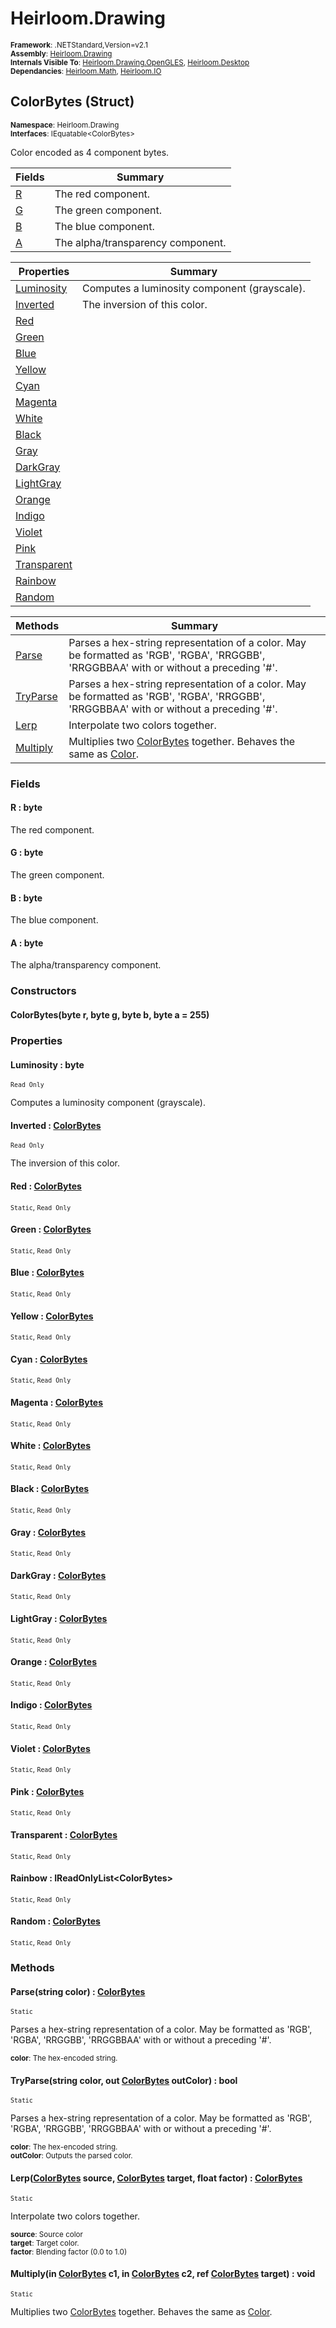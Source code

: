 # Heirloom.Drawing

<small>**Framework**: .NETStandard,Version=v2.1</small>  
<small>**Assembly**: [Heirloom.Drawing](../heirloom.drawing/heirloom.drawing.md)</small>  
<small>**Internals Visible To**: [Heirloom.Drawing.OpenGLES](../Heirloom.Drawing.OpenGLES/Heirloom.Drawing.OpenGLES.md), [Heirloom.Desktop](../Heirloom.Desktop/Heirloom.Desktop.md)</small>  
<small>**Dependancies**: [Heirloom.Math](../Heirloom.Math/Heirloom.Math.md), [Heirloom.IO](../Heirloom.IO/Heirloom.IO.md)</small>  

## ColorBytes (Struct)
<small>**Namespace**: Heirloom.Drawing</sub></small>  
<small>**Interfaces**: IEquatable\<ColorBytes></small>  

Color encoded as 4 component bytes.

| Fields | Summary |
|-------|---------|
| [R](#RCDCAB7F0) | The red component. |
| [G](#GCDCAB7DB) | The green component. |
| [B](#BCDCAB7E0) | The blue component. |
| [A](#ACDCAB7DD) | The alpha/transparency component. |

| Properties | Summary |
|------------|---------|
| [Luminosity](#LUM27143E8B) | Computes a luminosity component (grayscale). |
| [Inverted](#INVDE5124E3) | The inversion of this color. |
| [Red](#RED5F786973) |  |
| [Green](#GREE8614423) |  |
| [Blue](#BLU5D4613EE) |  |
| [Yellow](#YELCC917366) |  |
| [Cyan](#CYA95C74181) |  |
| [Magenta](#MAGEF2FDA29) |  |
| [White](#WHI1AD967BB) |  |
| [Black](#BLAF663517F) |  |
| [Gray](#GRA1F30CD89) |  |
| [DarkGray](#DAR69CE9AE9) |  |
| [LightGray](#LIG2E3D3CFB) |  |
| [Orange](#ORA78ADA558) |  |
| [Indigo](#IND56133F0) |  |
| [Violet](#VIOD94877FD) |  |
| [Pink](#PINE1E27C5E) |  |
| [Transparent](#TRA962107FC) |  |
| [Rainbow](#RAIC72A67E4) |  |
| [Random](#RANE1E4B317) |  |

| Methods | Summary |
|---------|---------|
| [Parse](#PAR94C9AE39) | Parses a hex-string representation of a color. May be formatted as 'RGB', 'RGBA', 'RRGGBB', 'RRGGBBAA' with or without a preceding '#'. |
| [TryParse](#TRY27A9B951) | Parses a hex-string representation of a color. May be formatted as 'RGB', 'RGBA', 'RRGGBB', 'RRGGBBAA' with or without a preceding '#'. |
| [Lerp](#LERBE5825F4) | Interpolate two colors together. |
| [Multiply](#MUL5D8AA043) | Multiplies two [ColorBytes](heirloom.drawing.colorbytes.md) together. Behaves the same as [Color](heirloom.drawing.color.md). |

### Fields

#### <a name="RCDCAB7F0"></a>R :  byte

The red component.

#### <a name="GCDCAB7DB"></a>G :  byte

The green component.

#### <a name="BCDCAB7E0"></a>B :  byte

The blue component.

#### <a name="ACDCAB7DD"></a>A :  byte

The alpha/transparency component.

### Constructors

#### ColorBytes(byte r,  byte g,  byte b,  byte a = 255)

### Properties

#### <a name="LUM27143E8B"></a>Luminosity :  byte

<small>`Read Only`</small>

Computes a luminosity component (grayscale).

#### <a name="INVDE5124E3"></a>Inverted : [ColorBytes](heirloom.drawing.colorbytes.md)

<small>`Read Only`</small>

The inversion of this color.

#### <a name="RED5F786973"></a>Red : [ColorBytes](heirloom.drawing.colorbytes.md)

<small>`Static`, `Read Only`</small>

#### <a name="GREE8614423"></a>Green : [ColorBytes](heirloom.drawing.colorbytes.md)

<small>`Static`, `Read Only`</small>

#### <a name="BLU5D4613EE"></a>Blue : [ColorBytes](heirloom.drawing.colorbytes.md)

<small>`Static`, `Read Only`</small>

#### <a name="YELCC917366"></a>Yellow : [ColorBytes](heirloom.drawing.colorbytes.md)

<small>`Static`, `Read Only`</small>

#### <a name="CYA95C74181"></a>Cyan : [ColorBytes](heirloom.drawing.colorbytes.md)

<small>`Static`, `Read Only`</small>

#### <a name="MAGEF2FDA29"></a>Magenta : [ColorBytes](heirloom.drawing.colorbytes.md)

<small>`Static`, `Read Only`</small>

#### <a name="WHI1AD967BB"></a>White : [ColorBytes](heirloom.drawing.colorbytes.md)

<small>`Static`, `Read Only`</small>

#### <a name="BLAF663517F"></a>Black : [ColorBytes](heirloom.drawing.colorbytes.md)

<small>`Static`, `Read Only`</small>

#### <a name="GRA1F30CD89"></a>Gray : [ColorBytes](heirloom.drawing.colorbytes.md)

<small>`Static`, `Read Only`</small>

#### <a name="DAR69CE9AE9"></a>DarkGray : [ColorBytes](heirloom.drawing.colorbytes.md)

<small>`Static`, `Read Only`</small>

#### <a name="LIG2E3D3CFB"></a>LightGray : [ColorBytes](heirloom.drawing.colorbytes.md)

<small>`Static`, `Read Only`</small>

#### <a name="ORA78ADA558"></a>Orange : [ColorBytes](heirloom.drawing.colorbytes.md)

<small>`Static`, `Read Only`</small>

#### <a name="IND56133F0"></a>Indigo : [ColorBytes](heirloom.drawing.colorbytes.md)

<small>`Static`, `Read Only`</small>

#### <a name="VIOD94877FD"></a>Violet : [ColorBytes](heirloom.drawing.colorbytes.md)

<small>`Static`, `Read Only`</small>

#### <a name="PINE1E27C5E"></a>Pink : [ColorBytes](heirloom.drawing.colorbytes.md)

<small>`Static`, `Read Only`</small>

#### <a name="TRA962107FC"></a>Transparent : [ColorBytes](heirloom.drawing.colorbytes.md)

<small>`Static`, `Read Only`</small>

#### <a name="RAIC72A67E4"></a>Rainbow : IReadOnlyList\<ColorBytes>

<small>`Static`, `Read Only`</small>

#### <a name="RANE1E4B317"></a>Random : [ColorBytes](heirloom.drawing.colorbytes.md)

<small>`Static`, `Read Only`</small>

### Methods

#### <a name="PAR94C9AE39"></a>Parse(string color) : [ColorBytes](heirloom.drawing.colorbytes.md)

<small>`Static`</small>

Parses a hex-string representation of a color. May be formatted as 'RGB', 'RGBA', 'RRGGBB', 'RRGGBBAA' with or without a preceding '#'.

<small>**color**: <param name="color">The hex-encoded string.</param>  
</small>

#### <a name="TRY27A9B951"></a>TryParse(string color, out [ColorBytes](heirloom.drawing.colorbytes.md) outColor) : bool

<small>`Static`</small>

Parses a hex-string representation of a color. May be formatted as 'RGB', 'RGBA', 'RRGGBB', 'RRGGBBAA' with or without a preceding '#'.

<small>**color**: <param name="color">The hex-encoded string.</param>  
</small>
<small>**outColor**: <param name="outColor">Outputs the parsed color.</param>  
</small>

#### <a name="LERBE5825F4"></a>Lerp([ColorBytes](heirloom.drawing.colorbytes.md) source, [ColorBytes](heirloom.drawing.colorbytes.md) target, float factor) : [ColorBytes](heirloom.drawing.colorbytes.md)

<small>`Static`</small>

Interpolate two colors together.

<small>**source**: <param name="source">Source color</param>  
</small>
<small>**target**: <param name="target">Target color.</param>  
</small>
<small>**factor**: <param name="factor">Blending factor (0.0 to 1.0)</param>  
</small>

#### <a name="MUL5D8AA043"></a>Multiply(in [ColorBytes](heirloom.drawing.colorbytes.md) c1, in [ColorBytes](heirloom.drawing.colorbytes.md) c2, ref [ColorBytes](heirloom.drawing.colorbytes.md) target) : void

<small>`Static`</small>

Multiplies two [ColorBytes](heirloom.drawing.colorbytes.md) together. Behaves the same as [Color](heirloom.drawing.color.md).


